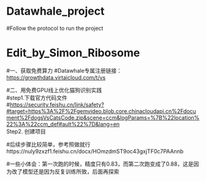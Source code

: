 # Datawhale_project
#Follow the protocol to run the project
# Edit_by_Simon_Ribosome</br>

#一、获取免费算力
#Datawhale专属注册链接：https://growthdata.virtaicloud.com/t/vs</br>

#二、用免费GPU线上优化猫狗识别实践</br>
#step1.下载官方代码文件</br>
#https://security.feishu.cn/link/safety?#target=https%3A%2F%2Fgemvideo.blob.core.chinacloudapi.cn%2Fdocument%2FdogsVsCatsCode.zip&scene=ccm&logParams=%7B%22location%22%3A%22ccm_def#ault%22%7D&lang=en</br>
Step2. 创建项目</br>

#后续步骤比较简单，参考照做就行https://nuly9zxzf1.feishu.cn/docx/HOmzdmST9oc43gxjTF0c7PAAnnb

#一些小体会：第一次跑的时候，精度只有0.83，而第二次跑变成了0.88，这是因为改了模型还是因为反复训练所致，后面再探索
